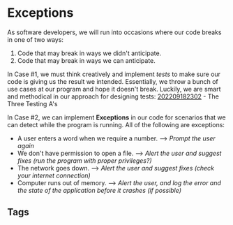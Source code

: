 # Exceptions

As software developers, we will run into occasions where our code breaks in one of two ways:  
1. Code that may break in ways we didn't anticipate.  
2. Code that may break in ways we can anticipate.  

In Case #1, we must think creatively and implement *tests* to make sure our code is giving us the result we intended. Essentially, we throw a bunch of use cases at our program and hope it doesn't break. Luckily, we are smart and methodical in our approach for designing tests: [202209182302](../202209182302) - The Three Testing A's  

In Case #2, we can implement **Exceptions** in our code for scenarios that we can detect while the program is running. All of the following are exceptions:   
* A user enters a word when we require a number. --> *Prompt the user again* 
* We don't have permission to open a file. --> *Alert the user and suggest fixes (run the program with proper privileges?)*  
* The network goes down. --> *Alert the user and suggest fixes (check your internet connection)*   
* Computer runs out of memory. --> *Alert the user, and log the error and the state of the application before it crashes (if possible)* 


## Tags
